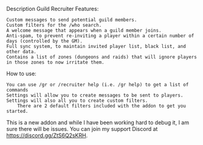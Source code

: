 Description
Guild Recruiter Features:

    Custom messages to send potential guild members.
    Custom filters for the /who search.
    A welcome message that appears when a guild member joins.
    Anti-spam, to prevent re-inviting a player within a certain number of days (controlled by the GM).
    Full sync system, to maintain invited player list, black list, and other data.
    Contains a list of zones (dungeons and raids) that will ignore players in those zones to now irritate them.

 
How to use:

    You can use /gr or /recruiter help (i.e. /gr help) to get a list of commands
    Settings will allow you to create messages to be sent to players.
    Settings will also all you to create custom filters.
        There are 2 default filters included with the addon to get you started.

 

This is a new addon and while I have been working hard to debug it, I am sure there will be issues.
You can join my support Discord at https://discord.gg/ZtS6Q2sKRH.
